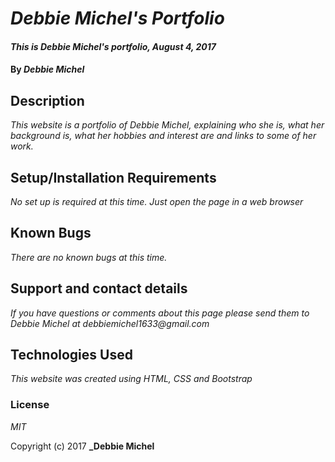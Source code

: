 # _Debbie Michel's Portfolio_

#### _This is Debbie Michel's portfolio, August 4, 2017_

#### By _**Debbie Michel**_

## Description

_This website is a portfolio of Debbie Michel, explaining who she is, what her background is, what her hobbies and interest are and links to some of her work._

## Setup/Installation Requirements

_No set up is required at this time.  Just open the page in a web browser_

## Known Bugs

_There are no known bugs at this time._

## Support and contact details

_If you have questions or comments about this page please send them to Debbie Michel at debbiemichel1633@gmail.com_

## Technologies Used

_This website was created using HTML, CSS and Bootstrap_

### License

*MIT*

Copyright (c) 2017 **_Debbie Michel**
